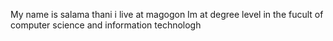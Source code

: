 My name is salama thani i live at magogon 
Im at degree level in the fucult of computer science  and information  technologh
